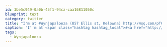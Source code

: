 ```yaml
---
id: 3be5c949-0a0b-45f1-94ca-caa16811050c
blueprint: text
category: twitter
title: "I'm at #Wynjapalooza (857 Ellis st, Kelowna) http://4sq.com/pTCI01"
caption: 'I''m at <span class="hashtag hashtag_local">#<a href="http://tweettemp.darylchymko.ca/?tag=wynjapalooza">Wynjapalooza</a> (857 Ellis st, Kelowna) http://4sq.com/pTCI01'
tags:
  - Wynjapalooza
---
```

